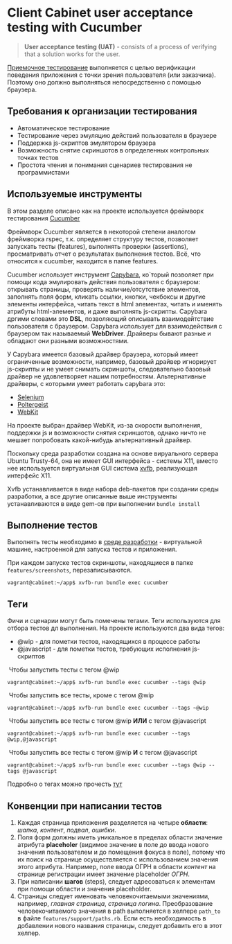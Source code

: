 # Client Cabinet user acceptance testing with Cucumber

>**User acceptance testing (UAT)** - consists of a process of verifying that a solution works for the user.

[Приемочное тестирование](http://en.wikipedia.org/wiki/Acceptance_testing#User_acceptance_testing) выполняется с целью верификации поведения приложения с точки зрения пользователя (или заказчика). Поэтому оно должно выполняться непосредственно с помощью браузера. 

## Требования к организации тестирования

* Автоматическое тестирование
* Тестирование через эмуляцию действий пользователя в браузере
* Поддержка js-скриптов эмулятором браузера
* Возможность снятие скриншотов в определенных контрольных точках тестов
* Простота чтения и понимания сценариев тестирования не программистами

## Используемые инструменты

В этом разделе описано как на проекте используется фреймворк тестирования [Cucumber](http://cukes.info)

Фреймворк Cucumber является в некоторой степени аналогом фреймворка rspec, т.к. определяет структуру тестов, позволяет запускать тесты (features), выполнять проверки (assertions), просматривать отчет о результатах выполнения тестов. Всё, что относится к cucumber, находится в папке features.

Cucumber использует инструмент [Capybara](http://jnicklas.github.io/capybara/), ко`торый позволяет при помощи кода эмулировать действия пользователя с браузером: открывать страницы, проверять наличие/отсутствие элементов, заполнять поля форм, кликать ссылки, кнопки, чекбоксы и другие элементы интерфейса, читать текст в html элементах, читать и именять атрибуты html-элементов, и даже выполнять js-скрипты. Capybara дргими словами это **DSL**, позволяющий описывать взаимодейтствие пользователя с браузером. Capybara использует для взаимодействия с браузером так называемый **WebDriver**. Драйверы бывают разные и обладают они разными возможностями. 

У Capybara имеется базовый драйвер браузера, который имеет ограниченные возможности, например, базовый драйвер игнорирует js-скрипты и не умеет снимать скриншоты, следовательно базовый драйвер не удовлетворяет нашим потребностям. Альтернативные драйверы, с которыми умеет работать capybara это: 

* [Selenium](http://docs.seleniumhq.org/projects/webdriver/)
* [Poltergeist](https://github.com/jonleighton/poltergeist)
* [WebKit](https://github.com/thoughtbot/capybara-webkit)

На проекте выбран драйвер WebKit, из-за скорости выполнения, поддержки js и возможности снятия скриншотов, однако ничто не мешает попробовать какой-нибудь альтернативный драйвер.

Поскольку среда разработки создана на основе вируального сервера Ubuntu Trusty-64, она не имеет GUI интерфейса - системы X11, вместо нее используется виртуальная GUI система [xvfb](http://en.wikipedia.org/wiki/Xvfb), реализующая интерфейс X11.

Xvfb устанавливается в виде набора deb-пакетов при создании среды разработки, а все другие описанные выше инструменты устанавливаются в виде gem-ов при выполнении `bundle install`

## Выполнение тестов

Выполнять тесты необходимо в [среде разработки](https://github.com/BusinessEnvironment/vbox) - виртуальной машине, настроенной для запуска тестов и приложения.

При каждом запуске тестов скриншоты, находящиеся в папке `features/screenshots`, перезаписываются.

  `vagrant@cabinet:~/app$ xvfb-run bundle exec cucumber`

## Теги

Фичи и сценарии могут быть помечены тегами. Теги используются для отбора тестов дл выполнения. На проекте используются два вида тегов:

* @wip - для пометки тестов, находящихся в процессе работы
* @javascript - для пометки тестов, требующих исполнения js-скриптов

 Чтобы запустить тесты с тегом @wip

   `vagrant@cabinet:~/app$ xvfb-run bundle exec cucumber --tags @wip`

 Чтобы запустить все тесты, кроме с тегом @wip

   `vagrant@cabinet:~/app$ xvfb-run bundle exec cucumber --tags ~@wip`

 Чтобы запустить все тесты с тегом @wip **ИЛИ** с тегом @javascript

   `vagrant@cabinet:~/app$ xvfb-run bundle exec cucumber --tags @wip,@javascript`

 Чтобы запустить все тесты с тегом @wip **И** с тегом @javascript

   `vagrant@cabinet:~/app$ xvfb-run bundle exec cucumber --tags @wip --tags @javascript`
 
 Подробно о тегах можно прочесть [тут](https://github.com/cucumber/cucumber/wiki/Tags)

## Конвенции при написании тестов

1. Каждая страница приложения разделяется на четыре **области**: *шапка*, *контент*, *подвал*, *ошибки*.
2. Поля форм должны иметь уникальное в пределах области значение атрибута **placeholer** (видимое значение в поле до ввода нового значения пользователем и до помещения фокуса в поле), потому что их поиск на странице осуществляется с использованием значения этого атрибута. Например, поле ввода ОГРН в области *контент* на странице регистрации имеет значение placeholder *ОГРН*.
3. При написании **шагов** (steps), следует адресоваться к элементам при помощи области и значения placeholder.
4. Страницы следует именовать человекочитаемыми значениями, например, *главная страница*, *страница логина*. Преобразование человекочитаемого значения в path выполняется в хелпере `path_to` в файле `features/support/paths.rb`. Если есть необходимость в добавлении нового названия страницы, следует добавить его в этот хелпер.
